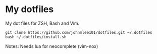 My dotfiles
========

My dot files for ZSH, Bash and Vim.  

```
git clone https://github.com/johnmlee101/dotfiles.git ~/.dotfiles
bash ~/.dotfiles/install.sh
```

Notes: 
Needs lua for neocomplete (vim-nox)
